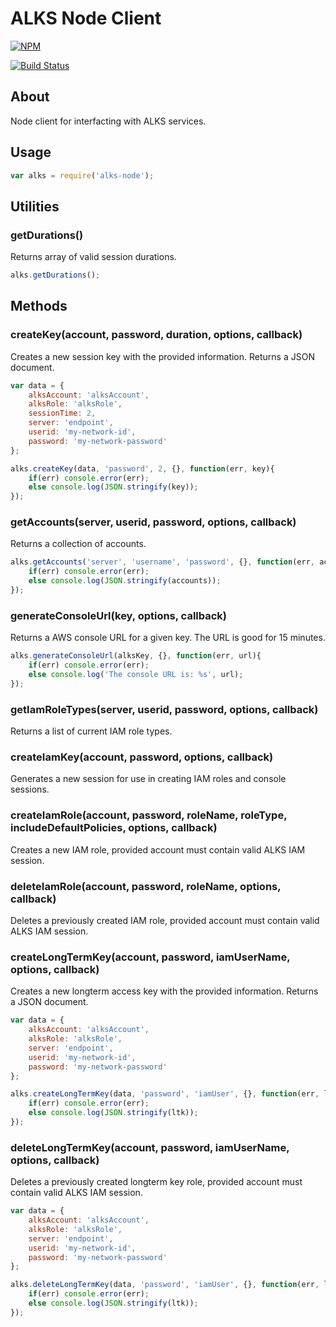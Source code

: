 # ALKS Node Client

[![NPM](https://nodei.co/npm/alks-node.png?downloads=true&downloadRank=true&stars=true)](https://nodei.co/npm/alks-node/)

[![Build Status](https://travis-ci.org/Cox-Automotive/alks-node.svg?branch=master)](https://travis-ci.org/Cox-Automotive/alks-node)

## About
Node client for interfacting with ALKS services.

## Usage

```js
var alks = require('alks-node');
```

## Utilities

### getDurations()

Returns array of valid session durations.

```js
alks.getDurations();
```

## Methods

### createKey(account, password, duration, options, callback)

Creates a new session key with the provided information. Returns a JSON document.

```js
var data = {
    alksAccount: 'alksAccount',
    alksRole: 'alksRole',
    sessionTime: 2,
    server: 'endpoint',
    userid: 'my-network-id',
    password: 'my-network-password'
};

alks.createKey(data, 'password', 2, {}, function(err, key){
    if(err) console.error(err);
    else console.log(JSON.stringify(key));
});
```

### getAccounts(server, userid, password, options, callback)

Returns a collection of accounts.

```js
alks.getAccounts('server', 'username', 'password', {}, function(err, accounts){
    if(err) console.error(err);
    else console.log(JSON.stringify(accounts));
});
```

### generateConsoleUrl(key, options, callback)

Returns a AWS console URL for a given key. The URL is good for 15 minutes.

```js
alks.generateConsoleUrl(alksKey, {}, function(err, url){
    if(err) console.error(err);
    else console.log('The console URL is: %s', url);
});
```

### getIamRoleTypes(server, userid, password, options, callback)

Returns a list of current IAM role types.

### createIamKey(account, password, options, callback)

Generates a new session for use in creating IAM roles and console sessions.

### createIamRole(account, password, roleName, roleType, includeDefaultPolicies, options, callback)

Creates a new IAM role, provided account must contain valid ALKS IAM session.

### deleteIamRole(account, password, roleName, options, callback)

Deletes a previously created IAM role, provided account must contain valid ALKS IAM session.

### createLongTermKey(account, password, iamUserName, options, callback)

Creates a new longterm access key with the provided information. Returns a JSON document.

```js
var data = {
    alksAccount: 'alksAccount',
    alksRole: 'alksRole',
    server: 'endpoint',
    userid: 'my-network-id',
    password: 'my-network-password'
};

alks.createLongTermKey(data, 'password', 'iamUser', {}, function(err, ltk){
    if(err) console.error(err);
    else console.log(JSON.stringify(ltk));
});
```

### deleteLongTermKey(account, password, iamUserName, options, callback)

Deletes a previously created longterm key role, provided account must contain valid ALKS IAM session.


```js
var data = {
    alksAccount: 'alksAccount',
    alksRole: 'alksRole',
    server: 'endpoint',
    userid: 'my-network-id',
    password: 'my-network-password'
};

alks.deleteLongTermKey(data, 'password', 'iamUser', {}, function(err, ltk){
    if(err) console.error(err);
    else console.log(JSON.stringify(ltk));
});
```

